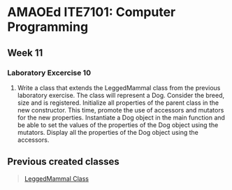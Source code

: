 # AMAOEd ITE7101: Computer Programming
## Week 11
### Laboratory Excercise 10

1.	Write a class that extends the LeggedMammal class from the previous laboratory exercise.  The class will represent a Dog.  Consider the breed, size and is registered.  Initialize all properties of the parent class in the new constructor.  This time, promote the use of accessors and mutators for the new properties.  Instantiate a Dog object in the main function and be able to set the values of the properties of the Dog object using the mutators.  Display all the properties of the Dog object using the accessors.

## Previous created classes
>[LeggedMammal Class](https://github.com/jephthah-orobia/AMAOEd-ComProg1-Week10/blob/Lab9-Q1/src/legged-mammal.h)
